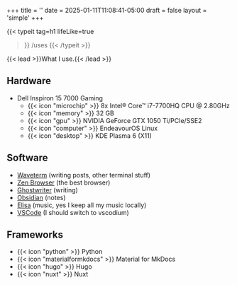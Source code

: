 +++
title = ''
date = 2025-01-11T11:08:41-05:00
draft = false
layout = 'simple'
+++

{{< typeit
  tag=h1
  lifeLike=true
  >}}
/uses
{{< /typeit >}}

{{< lead >}}What I use.{{< /lead >}}

## Hardware

- Dell Inspiron 15 7000 Gaming
  - {{< icon "microchip" >}} 8x Intel® Core™ i7-7700HQ CPU @ 2.80GHz
  - {{< icon "memory" >}} 32 GB
  - {{< icon "gpu" >}} NVIDIA GeForce GTX 1050 Ti/PCIe/SSE2
  - {{< icon "computer" >}} EndeavourOS Linux
  - {{< icon "desktop" >}} KDE Plasma 6 (X11)

## Software

- [Waveterm](https://waveterm.dev) (writing posts, other terminal stuff)
- [Zen Browser](https://zen-browser.app) (the best browser)
- [Ghostwriter](https://kde.github.io/ghostwriter/) (writing)
- [Obsidian](https://obsidian.md) (notes)
- [Elisa](https://apps.kde.org/elisa/) (music, yes I keep all my music locally)
- [VSCode](https://code.visualstudio.com/) (I should switch to vscodium)

## Frameworks

- {{< icon "python" >}} Python
- {{< icon "materialformkdocs" >}} Material for MkDocs
- {{< icon "hugo" >}} Hugo
- {{< icon "nuxt" >}} Nuxt

